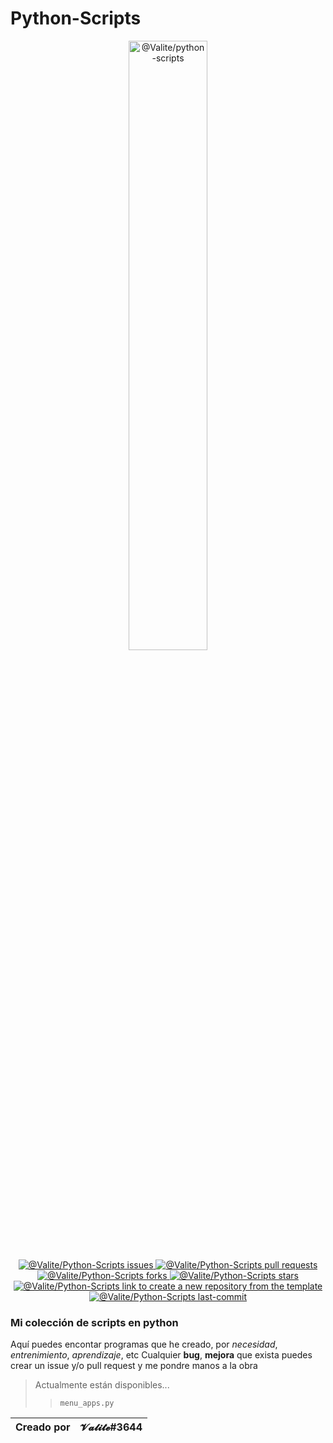 # Python-Scripts

<p align="center">
  <a href="https://github.com/Valite/project-template/generate">
    <img width="50%" src="https://i.imgur.com/D1DBcRW.png" alt="@Valite/python-scripts">
  </a>
  <br>
  <a href="https://github.com/Valite/Python-Scripts/issues">
    <img src="https://img.shields.io/github/issues/Valite/python-scripts?color=0088ff&style=for-the-badge&logo=github" alt="@Valite/Python-Scripts issues"/>
  </a>
  <a href="https://github.com/Valite/Python-Scripts/pulls">
    <img src="https://img.shields.io/github/issues-pr/Valite/python-scripts?color=0088ff&style=for-the-badge&logo=github" alt="@Valite/Python-Scripts pull requests"/>
  </a>
  <a href="https://github.com/Valite/Python-Scripts">
    <img src="https://img.shields.io/github/forks/Valite/Python-Scripts?style=for-the-badge&color=0088ff&logo=github" alt="@Valite/Python-Scripts forks"/>
  </a>
   <a href="https://github.com/Valite/Python-Scripts">
    <img src="https://img.shields.io/github/stars/Valite/Python-Scripts?style=for-the-badge&color=0088ff&logo=github" alt="@Valite/Python-Scripts stars"/>
  </a>
  <a href="https://github.com/Valite/Python-Scripts/generate">
    <img src="https://img.shields.io/badge/use%20this-template-blue?logo=github-sponsors&style=for-the-badge&color=green" alt="@Valite/Python-Scripts link to create a new repository from the template">
  </a> 
  <a href="https://github.com/Valite/Python-Scripts">
    <img src="https://img.shields.io/github/last-commit/valite/Python-Scripts?style=for-the-badge" alt="@Valite/Python-Scripts last-commit"/>
  </a>
</p>

### **Mi colección de scripts en python**

Aquí puedes encontar programas que he creado, por *necesidad*, *entrenimiento*, *aprendizaje*, etc
Cualquier **bug**, **mejora** que exista puedes crear un issue y/o pull request y me pondre manos a la obra

>Actualmente están disponibles...
>>`menu_apps.py`

| Creado por | 𝓥𝓪𝓵𝓲𝓽𝓮#3644 |
|--|--|
